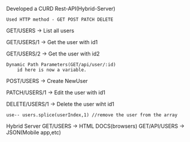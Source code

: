 Developed a CURD Rest-API(Hybrid-Server)

    Used HTTP method - GET POST PATCH DELETE

GET/USERS -> List all users

GET/USERS/1 -> Get the user with id1

GET/USERS/2 -> Get the user with id2

    Dynamic Path Parameters(GET/api/user/:id) 
        id here is now a variable.

POST/USERS -> Create NewUser

PATCH/USERS/1 -> Edit the user with id1

DELETE/USERS/1 -> Delete the user wiht id1

    use-- users.splice(userIndex,1) //remove the user from the array

Hybrid Server
GET/USERS -> HTML DOCS(browsers)
GET/API/USERS -> JSON(Mobile app,etc)
